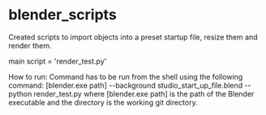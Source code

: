 # blender_scripts

Created scripts to import objects into a preset startup file, resize them and render them.

main script = 'render_test.py'

How to run:
Command has to be run from the shell using the following command:
[blender.exe path] --background studio_start_up_file.blend --python render_test.py
where [blender.exe path] is the path of the Blender executable and the directory is the working git directory.

